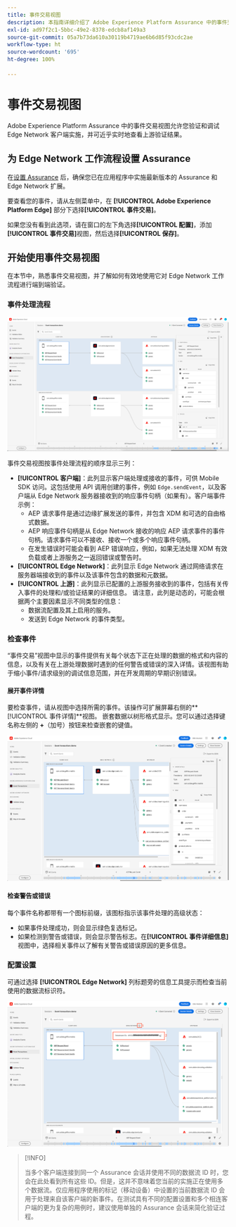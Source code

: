 ```yaml
---
title: 事件交易视图
description: 本指南详细介绍了 Adobe Experience Platform Assurance 中的事件交易视图的信息。
exl-id: ad97f2c1-5bbc-49e2-8378-edcb8af149a3
source-git-commit: 05a7b73da610a30119b4719ae6b6d85f93cdc2ae
workflow-type: ht
source-wordcount: '695'
ht-degree: 100%

---
```


# 事件交易视图

Adobe Experience Platform Assurance 中的事件交易视图允许您验证和调试 Edge Network 客户端实施，并可近乎实时地查看上游验证结果。

## 为 Edge Network 工作流程设置 Assurance

在[设置 Assurance](../tutorials/implement-assurance.md) 后，确保您已在应用程序中实施最新版本的 Assurance 和 Edge Network 扩展。

要查看您的事件，请从左侧菜单中，在 **[!UICONTROL Adobe Experience Platform Edge]** 部分下选择&#x200B;**[!UICONTROL 事件交易]**。

如果您没有看到此选项，请在窗口的左下角选择&#x200B;**[!UICONTROL 配置]**，添加&#x200B;**[!UICONTROL 事件交易]**&#x200B;视图，然后选择&#x200B;**[!UICONTROL 保存]**。

## 开始使用事件交易视图

在本节中，熟悉事件交易视图，并了解如何有效地使用它对 Edge Network 工作流程进行端到端验证。

### 事件处理流程

![事件交易视图](./images/event-transactions/event-transactions-view.png)

事件交易视图按事件处理流程的顺序显示三列：

- **[!UICONTROL 客户端]**：此列显示客户端处理或接收的事件，可供 Mobile SDK 访问。这包括使用 API 调用创建的事件，例如 `Edge.sendEvent`，以及客户端从 Edge Network 服务器接收到的响应事件句柄（如果有）。客户端事件示例：
   - AEP 请求事件是通过边缘扩展发送的事件，并包含 XDM 和可选的自由格式数据。
   - AEP 响应事件句柄是从 Edge Network 接收的响应 AEP 请求事件的事件句柄。请求事件可以不接收、接收一个或多个响应事件句柄。
   - 在发生错误时可能会看到 AEP 错误响应，例如，如果无法处理 XDM 有效负载或者上游服务之一返回错误或警告时。
- **[!UICONTROL Edge Network]**：此列显示 Edge Network 通过网络请求在服务器端接收到的事件以及该事件包含的数据和元数据。
- **[!UICONTROL 上游]**：此列显示已配置的上游服务接收到的事件，包括有关传入事件的处理和/或验证结果的详细信息。
请注意，此列是动态的，可能会根据两个主要因素显示不同类型的信息：
   - 数据流配置及其上启用的服务。
   - 发送到 Edge Network 的事件类型。

### 检查事件

“事件交易”视图中显示的事件提供有关每个状态下正在处理的数据的格式和内容的信息，以及有关在上游处理数据时遇到的任何警告或错误的深入详情。该视图有助于缩小事件/请求级别的调试信息范围，并在开发周期的早期识别错误。

#### 展开事件详情

要检查事件，请从视图中选择所需的事件。该操作可扩展屏幕右侧的&#x200B;**[!UICONTROL 事件详情]**视图。
嵌套数据以树形格式显示。您可以通过选择键名称左侧的 **+**（加号）按钮来检查嵌套的键值。

![事件详细信息](./images/event-transactions/event-details.png)

#### 检查警告或错误

每个事件名称都带有一个图标前缀，该图标指示该事件处理的高级状态：

- 如果事件处理成功，则会显示绿色复选标记。
- 如果检测到警告或错误，则会显示警告标志。在&#x200B;**[!UICONTROL 事件详细信息]**&#x200B;视图中，选择相关事件以了解有关警告或错误原因的更多信息。

### 配置设置 

可通过选择 **[!UICONTROL Edge Network]** 列标题旁的信息工具提示而检查当前使用的数据流标识符。

![显示数据流 ID](./images/event-transactions/show-datastream-id.png)

>[!INFO]
>
>当多个客户端连接到同一个 Assurance 会话并使用不同的数据流 ID 时，您会在此处看到所有这些 ID。但是，这并不意味着您当前的实施正在使用多个数据流。仅应用程序使用的标记（移动设备）中设置的当前数据流 ID 会用于处理来自该客户端的新事件。在测试具有不同的配置设置和多个相连客户端的更为复杂的用例时，建议使用单独的 Assurance 会话来简化验证过程。
